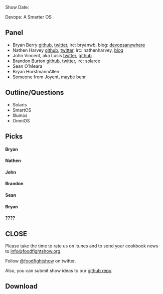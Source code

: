 Show Date:  

Devops: A Smarter OS

Panel<a name="panel"></a>
-----

* Bryan Berry [github](http://github.com/bryanwb), [twitter](http://twitter.com/bryanwb), irc: bryanwb, blog: [devopsanywhere](http://devopsanywhere.blogspot.com)
* Nathen Harvey [github](http://github.com/nathenharvey), [twitter](http://twitter.com/nathenharvey), irc: nathenharvey, [blog](http://nathenharvey.com)
* John Vincent, aka Lusis [twitter](https://twitter.com/#!/lusis), [github](https://github.com/lusis)
* Brandon Burton [github](http://github.com/solarce), [twitter](http://twitter.com/solarce), irc: solarce
* Sean O'Meara
* Bryan HorstmannAllen
* Someone from Joyent, maybe benr


Outline/Questions
-----------------


* Solaris
* SmartOS
* Illumos
* OmniOS
 


Picks<a name="picks"></a>
-----

#### Bryan   

#### Nathen 

#### John

#### Brandon

#### Sean

#### Bryan

#### ????





CLOSE
-----

Please take the time to rate us on itunes and to send your cookbook
news to info@foodfightshow.org

Follow [@foodfightshow](http://twitter.com/foodfightshow) on twitter.

Also, you can submit show ideas to our [github repo](https://github.com/foodfight/showz)



Download
--------
